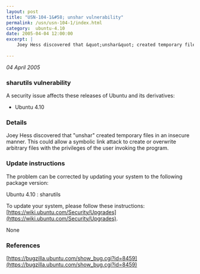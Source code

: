```yaml
---
layout: post
title: "USN-104-1&#58; unshar vulnerability"
permalink: /usn/usn-104-1/index.html
category:  ubuntu-4.10
date: 2005-04-04 12:00:00
excerpt: |
    Joey Hess discovered that &quot;unshar&quot; created temporary files in an insecure manner. This could allow a symbolic link attack to create or overwrite arbitrary files with the privileges of the user invoking the program.
    
--- 
```

 
 

*04 April 2005*

### sharutils vulnerability

A security issue affects these releases of Ubuntu and its derivatives:

* Ubuntu 4.10

### Details

Joey Hess discovered that &quot;unshar&quot; created temporary files in an insecure manner. This could allow a symbolic link attack to create or overwrite arbitrary files with the privileges of the user invoking the program.

### Update instructions

The problem can be corrected by updating your system to the following package version:

Ubuntu 4.10
 : sharutils 

To update your system, please follow these instructions: [https://wiki.ubuntu.com/Security/Upgrades](https://wiki.ubuntu.com/Security/Upgrades).

None

### References

 
 [https://bugzilla.ubuntu.com/show_bug.cgi?id=8459](https://bugzilla.ubuntu.com/show_bug.cgi?id=8459)
 

